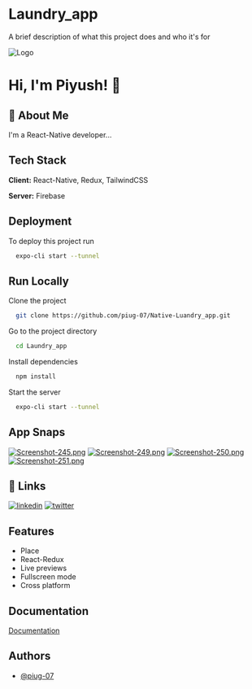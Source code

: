 
#   Laundry_app

A brief description of what this project does and who it's for


![Logo](https://www.theconsolelogs.com/react/react-native.png)


# Hi, I'm Piyush! 👋


## 🚀 About Me
I'm a React-Native developer...


## Tech Stack

**Client:** React-Native, Redux, TailwindCSS

**Server:** Firebase


## Deployment

To deploy this project run

```bash
  expo-cli start --tunnel
```


## Run Locally

Clone the project

```bash
  git clone https://github.com/piug-07/Native-Luandry_app.git
```

Go to the project directory

```bash
  cd Laundry_app
```

Install dependencies

```bash
  npm install
```

Start the server

```bash
  expo-cli start --tunnel
```


## App Snaps

[![Screenshot-245.png](https://i.postimg.cc/vTwWMWH7/Screenshot-245.png)](https://postimg.cc/ZBj9xvN0)
[![Screenshot-249.png](https://i.postimg.cc/WbxCJ4bd/Screenshot-249.png)](https://postimg.cc/nCY0ypmx)
[![Screenshot-250.png](https://i.postimg.cc/wxJrJpZM/Screenshot-250.png)](https://postimg.cc/dDsnPzqc)
[![Screenshot-251.png](https://i.postimg.cc/CLScqfbr/Screenshot-251.png)](https://postimg.cc/PNVbGJ31)
## 🔗 Links


[![linkedin](https://img.shields.io/badge/linkedin-0A66C2?style=for-the-badge&logo=linkedin&logoColor=white)](https://www.linkedin.com/in/piyushg07/)
[![twitter](https://img.shields.io/badge/twitter-1DA1F2?style=for-the-badge&logo=twitter&logoColor=white)](https://twitter.com/piug_07)


## Features

- Place 
- React-Redux
- Live previews
- Fullscreen mode
- Cross platform


## Documentation

[Documentation](https://reactnative.dev/docs/environment-setup)


## Authors

- [@piug-07](https://www.github.com/piug-07)


